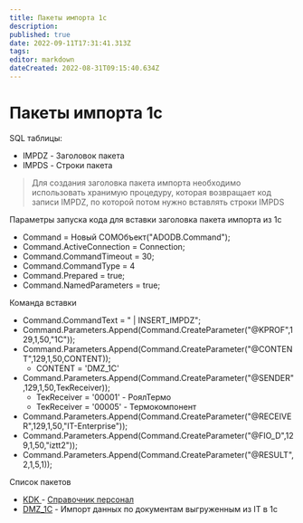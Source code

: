 ```yaml
---
title: Пакеты импорта 1с
description: 
published: true
date: 2022-09-11T17:31:41.313Z
tags: 
editor: markdown
dateCreated: 2022-08-31T09:15:40.634Z
---
```


# Пакеты импорта 1с

SQL таблицы:

* IMPDZ - Заголовок пакета
* IMPDS - Строки пакета



>Для создания заголовка пакета импорта необходимо использовать хранимую процедуру, которая возвращает код записи IMPDZ, по которой потом нужно вставлять строки IMPDS


Параметры запуска кода для вставки заголовка пакета импорта из 1с

* Command    = Новый COMОбъект("ADODB.Command");
* Command.ActiveConnection   = Connection;
* Command.CommandTimeout = 30;
* Command.CommandType = 4
* Command.Prepared = true;
* Command.NamedParameters = true;

&#x20;

&#x20;Команда вставки

* Command.CommandText = " | INSERT\_IMPDZ";
* Command.Parameters.Append(Command.CreateParameter("@KPROF",129,1,50,"1С"));
* Command.Parameters.Append(Command.CreateParameter("@CONTENT",129,1,50,CONTENT));
  * CONTENT = 'DMZ\_1C'
* Command.Parameters.Append(Command.CreateParameter("@SENDER",129,1,50,ТекReceiver));
  * ТекReceiver = '00001'  - РоялТермо
  * ТекReceiver = '00005' - Термокомпонент
* Command.Parameters.Append(Command.CreateParameter("@RECEIVER",129,1,50,"IT-Enterprise"));
* Command.Parameters.Append(Command.CreateParameter("@FIO\_D",129,1,50,"iztt2"));
* Command.Parameters.Append(Command.CreateParameter("@RESULT",2,1,5,1));

&#x20;Список пакетов

* [KDK ](kdk.md#kdk-spravochnik-personal)- [Справочник персонал](../../../../human-resources/nsi-hr/spravochnik-personala.md)
* [DMZ\_1C](dmz\_1c.md) - Импорт данных по документам выгруженным из IT в 1с
